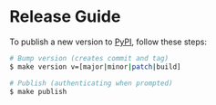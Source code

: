 # Release Guide
To publish a new version to [PyPI](https://pypi.org/project/contxt-sdk/), follow these steps:

```bash
# Bump version (creates commit and tag)
$ make version v=[major|minor|patch|build]

# Publish (authenticating when prompted)
$ make publish
```